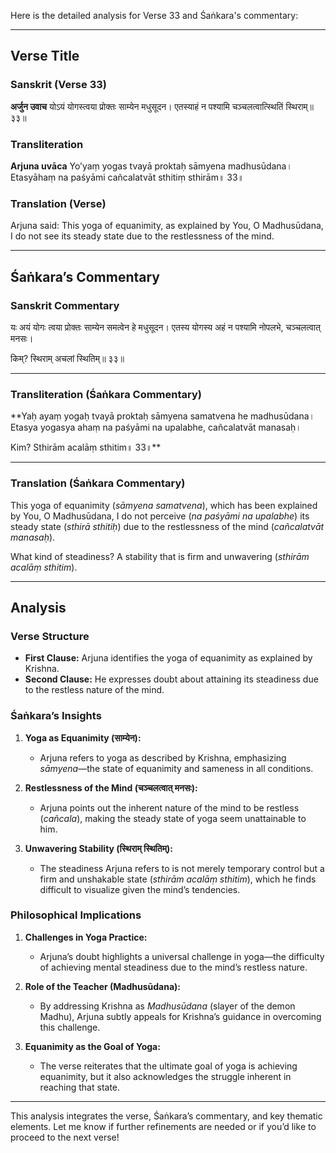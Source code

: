 Here is the detailed analysis for Verse 33 and Śaṅkara's commentary:

---

## Verse Title
### Sanskrit (Verse 33)
**अर्जुन उवाच**
योऽयं योगस्त्वया प्रोक्तः साम्येन मधुसूदन।
एतस्याहं न पश्यामि चञ्चलत्वात्स्थितिं स्थिराम्॥ ३३॥

### Transliteration
**Arjuna uvāca**
Yo’yaṃ yogas tvayā proktaḥ sāmyena madhusūdana।
Etasyāhaṃ na paśyāmi cañcalatvāt sthitiṃ sthirām॥ 33॥

### Translation (Verse)
Arjuna said:
This yoga of equanimity, as explained by You, O Madhusūdana,
I do not see its steady state due to the restlessness of the mind.

---

## Śaṅkara’s Commentary
### Sanskrit Commentary
यः अयं योगः त्वया प्रोक्तः साम्येन समत्वेन हे मधुसूदन।
एतस्य योगस्य अहं न पश्यामि नोपलभे, चञ्चलत्वात् मनसः।

किम्? स्थिराम् अचलां स्थितिम्॥ ३३॥

---

### Transliteration (Śaṅkara Commentary)
**Yaḥ ayaṃ yogaḥ tvayā proktaḥ sāmyena samatvena he madhusūdana।
Etasya yogasya ahaṃ na paśyāmi na upalabhe, cañcalatvāt manasaḥ।

Kim? Sthirām acalāṃ sthitim॥ 33॥**

---

### Translation (Śaṅkara Commentary)
This yoga of equanimity (*sāmyena samatvena*), which has been explained by You, O Madhusūdana,
I do not perceive (*na paśyāmi na upalabhe*) its steady state (*sthirā sthitiḥ*) due to the restlessness of the mind (*cañcalatvāt manasaḥ*).

What kind of steadiness? A stability that is firm and unwavering (*sthirām acalāṃ sthitim*).

---

## Analysis

### Verse Structure
- **First Clause:** Arjuna identifies the yoga of equanimity as explained by Krishna.
- **Second Clause:** He expresses doubt about attaining its steadiness due to the restless nature of the mind.

### Śaṅkara’s Insights
1. **Yoga as Equanimity (साम्येन):**
   - Arjuna refers to yoga as described by Krishna, emphasizing *sāmyena*—the state of equanimity and sameness in all conditions.

2. **Restlessness of the Mind (चञ्चलत्वात् मनसः):**
   - Arjuna points out the inherent nature of the mind to be restless (*cañcala*), making the steady state of yoga seem unattainable to him.

3. **Unwavering Stability (स्थिराम् स्थितिम्):**
   - The steadiness Arjuna refers to is not merely temporary control but a firm and unshakable state (*sthirām acalāṃ sthitim*), which he finds difficult to visualize given the mind’s tendencies.

### Philosophical Implications
1. **Challenges in Yoga Practice:**
   - Arjuna’s doubt highlights a universal challenge in yoga—the difficulty of achieving mental steadiness due to the mind’s restless nature.

2. **Role of the Teacher (Madhusūdana):**
   - By addressing Krishna as *Madhusūdana* (slayer of the demon Madhu), Arjuna subtly appeals for Krishna’s guidance in overcoming this challenge.

3. **Equanimity as the Goal of Yoga:**
   - The verse reiterates that the ultimate goal of yoga is achieving equanimity, but it also acknowledges the struggle inherent in reaching that state.

---

This analysis integrates the verse, Śaṅkara’s commentary, and key thematic elements. Let me know if further refinements are needed or if you’d like to proceed to the next verse!
